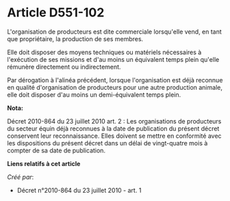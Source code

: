 # Article D551-102

L'organisation de producteurs est dite commerciale lorsqu'elle vend, en tant que propriétaire, la production de ses membres. 

Elle doit disposer des moyens techniques ou matériels nécessaires à l'exécution de ses missions et d'au moins un équivalent
temps plein qu'elle rémunère directement ou indirectement. 

Par dérogation à l'alinéa précédent, lorsque l'organisation est déjà reconnue en qualité d'organisation de producteurs pour
une autre production animale, elle doit disposer d'au moins un demi-équivalent temps plein.

**Nota:**

Décret 2010-864 du 23 juillet 2010 art. 2 : Les organisations de producteurs du secteur équin déjà reconnues à la date de
publication du présent décret conservent leur reconnaissance. Elles doivent se mettre en conformité avec les dispositions du
présent décret dans un délai de vingt-quatre mois à compter de sa date de publication.

**Liens relatifs à cet article**

_Créé par_:

  - Décret n°2010-864 du 23 juillet 2010 - art. 1
